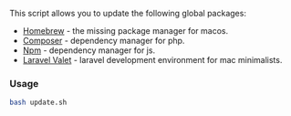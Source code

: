 This script allows you to update the following global packages:

- [Homebrew](https://brew.sh) - the missing package manager for macos.
- [Composer](https://getcomposer.org) - dependency manager for php.
- [Npm](https://www.npmjs.com) - dependency manager for js.
- [Laravel Valet](https://laravel.com/docs/master/valet) - laravel development environment for mac minimalists.

### Usage

```bash
bash update.sh
```
